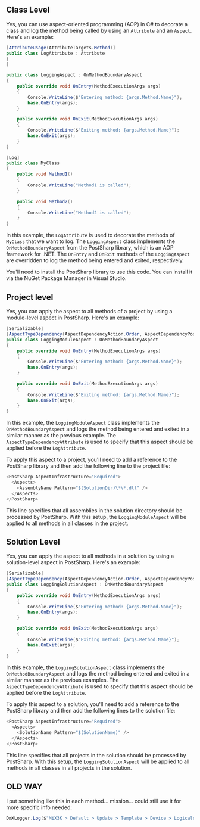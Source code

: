 ## Class Level

Yes, you can use aspect-oriented programming (AOP) in C# to decorate a class and log the method being called by using an `Attribute` and an `Aspect`. Here's an example:

```c#
[AttributeUsage(AttributeTargets.Method)]
public class LogAttribute : Attribute
{
}

public class LoggingAspect : OnMethodBoundaryAspect
{
    public override void OnEntry(MethodExecutionArgs args)
    {
        Console.WriteLine($"Entering method: {args.Method.Name}");
        base.OnEntry(args);
    }

    public override void OnExit(MethodExecutionArgs args)
    {
        Console.WriteLine($"Exiting method: {args.Method.Name}");
        base.OnExit(args);
    }
}

[Log]
public class MyClass
{
    public void Method1()
    {
        Console.WriteLine("Method1 is called");
    }

    public void Method2()
    {
        Console.WriteLine("Method2 is called");
    }
}
```

In this example, the `LogAttribute` is used to decorate the methods of `MyClass` that we want to log. The `LoggingAspect` class implements the `OnMethodBoundaryAspect` from the PostSharp library, which is an AOP framework for .NET. The `OnEntry` and `OnExit` methods of the `LoggingAspect` are overridden to log the method being entered and exited, respectively.

You'll need to install the PostSharp library to use this code. You can install it via the NuGet Package Manager in Visual Studio.

## Project level

Yes, you can apply the aspect to all methods of a project by using a module-level aspect in PostSharp. Here's an example:

```c#
[Serializable]
[AspectTypeDependency(AspectDependencyAction.Order, AspectDependencyPosition.Before, typeof(LogAttribute))]
public class LoggingModuleAspect : OnMethodBoundaryAspect
{
    public override void OnEntry(MethodExecutionArgs args)
    {
        Console.WriteLine($"Entering method: {args.Method.Name}");
        base.OnEntry(args);
    }

    public override void OnExit(MethodExecutionArgs args)
    {
        Console.WriteLine($"Exiting method: {args.Method.Name}");
        base.OnExit(args);
    }
}
```

In this example, the `LoggingModuleAspect` class implements the `OnMethodBoundaryAspect` and logs the method being entered and exited in a similar manner as the previous example. The `AspectTypeDependencyAttribute` is used to specify that this aspect should be applied before the `LogAttribute`.

To apply this aspect to a project, you'll need to add a reference to the PostSharp library and then add the following line to the project file:

```c#
<PostSharp AspectInfrastructure="Required">
  <Aspects>
    <AssemblyName Pattern="$(SolutionDir)\*\*.dll" />
  </Aspects>
</PostSharp>
```

This line specifies that all assemblies in the solution directory should be processed by PostSharp. With this setup, the `LoggingModuleAspect` will be applied to all methods in all classes in the project.

## Solution Level

Yes, you can apply the aspect to all methods in a solution by using a solution-level aspect in PostSharp. Here's an example:

```c#
[Serializable]
[AspectTypeDependency(AspectDependencyAction.Order, AspectDependencyPosition.Before, typeof(LogAttribute))]
public class LoggingSolutionAspect : OnMethodBoundaryAspect
{
    public override void OnEntry(MethodExecutionArgs args)
    {
        Console.WriteLine($"Entering method: {args.Method.Name}");
        base.OnEntry(args);
    }

    public override void OnExit(MethodExecutionArgs args)
    {
        Console.WriteLine($"Exiting method: {args.Method.Name}");
        base.OnExit(args);
    }
}
```

In this example, the `LoggingSolutionAspect` class implements the `OnMethodBoundaryAspect` and logs the method being entered and exited in a similar manner as the previous examples. The `AspectTypeDependencyAttribute` is used to specify that this aspect should be applied before the `LogAttribute`.

To apply this aspect to a solution, you'll need to add a reference to the PostSharp library and then add the following lines to the solution file:

```c#
<PostSharp AspectInfrastructure="Required">
  <Aspects>
    <SolutionName Pattern="$(SolutionName)" />
  </Aspects>
</PostSharp>
```

This line specifies that all projects in the solution should be processed by PostSharp. With this setup, the `LoggingSolutionAspect` will be applied to all methods in all classes in all projects in the solution.

## OLD WAY

I put something like this in each method... mission... could still use it for more specific info needed:

```c#
DmXLogger.Log($"MiX3K > Default > Update > Template > Device > Logicals > {dataLogicalDevice.Id} > Done", LogLevel.Info);
```

